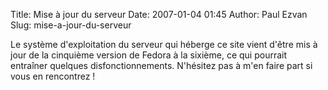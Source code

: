 Title: Mise à jour du serveur
Date: 2007-01-04 01:45
Author: Paul Ezvan
Slug: mise-a-jour-du-serveur

<div
class="field field-name-body field-type-text-with-summary field-label-hidden">

<div class="field-items">

<div class="field-item even">

Le système d'exploitation du serveur qui héberge ce site vient d'être
mis à jour de la cinquième version de Fedora à la sixième, ce qui
pourrait entraîner quelques disfonctionnements. N'hésitez pas à m'en
faire part si vous en rencontrez !

</p>
<p>

</div>

</div>

</div>

</p>

